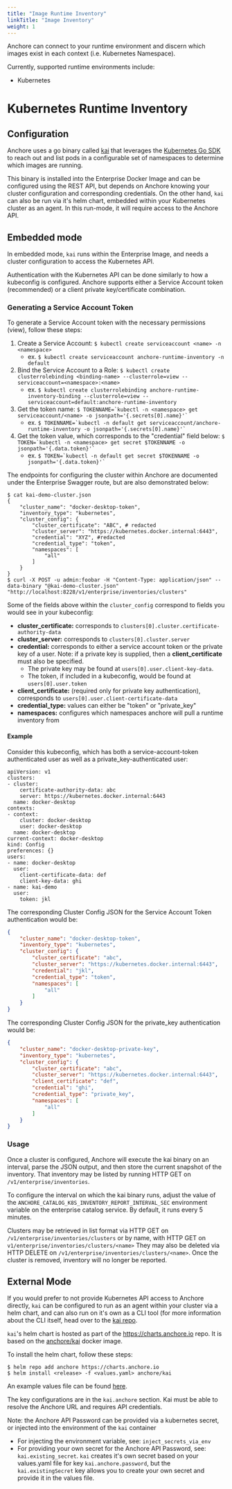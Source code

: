 ```yaml
---
title: "Image Runtime Inventory"
linkTitle: "Image Inventory"
weight: 1
---
```


Anchore can connect to your runtime environment and discern which images exist in each context (i.e. Kubernetes Namespace).

Currently, supported runtime environments include:
* Kubernetes

# Kubernetes Runtime Inventory 
## Configuration
Anchore uses a go binary called [kai](https://github.com/anchore/kai) that leverages the [Kubernetes Go SDK](https://github.com/kubernetes/client-go) to reach out and list
pods in a configurable set of namespaces to determine which images are running.

This binary is installed into the Enterprise Docker Image and can be configured using the REST API, but depends on Anchore knowing your cluster configuration and corresponding credentials. On the other hand, `kai` can also be run via it's helm chart, embedded within your Kubernetes cluster as an agent. In this run-mode, it will require access to the Anchore API.  

## Embedded mode

In embedded mode, `kai` runs within the Enterprise Image, and needs a cluster configuration to access the Kubernetes API.

Authentication with the Kubernetes API can be done similarly to how a kubeconfig is configured. Anchore supports either a Service Account token (recommended) or a client private key/certificate combination.

### Generating a Service Account Token
To generate a Service Account token with the necessary permissions (view), follow these steps:
1. Create a Service Account: `$ kubectl create serviceaccount <name> -n <namespace>`
    * ex. `$ kubectl create serviceaccount anchore-runtime-inventory -n default`
1. Bind the Service Account to a Role: `$ kubectl create clusterrolebinding <binding-name> --clusterrole=view --serviceaccount=<namespace>:<name>`
    * ex. `$ kubectl create clusterrolebinding anchore-runtime-inventory-binding --clusterrole=view --serviceaccount=default:anchore-runtime-inventory`
1. Get the token name: ```$ TOKENNAME=`kubectl -n <namespace> get serviceaccount/<name> -o jsonpath='{.secrets[0].name}'` ```
    * ex. ```$ TOKENNAME=`kubectl -n default get serviceaccount/anchore-runtime-inventory -o jsonpath='{.secrets[0].name}'` ```
1. Get the token value, which corresponds to the "credential" field below: ```$ TOKEN=`kubectl -n <namespace> get secret $TOKENNAME -o jsonpath='{.data.token}'` ```
    * ex. ```$ TOKEN=`kubectl -n default get secret $TOKENNAME -o jsonpath='{.data.token}'` ```

The endpoints for configuring the cluster within Anchore are documented under the Enterprise Swagger route, but are also demonstrated below:
```shell script
$ cat kai-demo-cluster.json
{
	"cluster_name": "docker-desktop-token",
	"inventory_type": "kubernetes",
	"cluster_config": {
		"cluster_certificate": "ABC", # redacted
		"cluster_server": "https://kubernetes.docker.internal:6443",
		"credential": "XYZ", #redacted
		"credential_type": "token",
		"namespaces": [
			"all"
		]
	}
}
$ curl -X POST -u admin:foobar -H "Content-Type: application/json" --data-binary "@kai-demo-cluster.json" "http://localhost:8228/v1/enterprise/inventories/clusters"
```
Some of the fields above within the `cluster_config` correspond to fields you would see in your kubeconfig:
* **cluster_certificate:** corresponds to `clusters[0].cluster.certificate-authority-data`
* **cluster_server:** corresponds to `clusters[0].cluster.server`
* **credential:** corresponds to either a service account token or the private key of a user. Note: if a private key is supplied, then a **client_certificate** must also be specified. 
    * The private key may be found at `users[0].user.client-key-data`.
    * The token, if included in a kubeconfig, would be found at `users[0].user.token`
* **client_certificate:** (required only for private key authentication), corresponds to `users[0].user.client-certificate-data`
* **credential_type:** values can either be "token" or "private_key" 
* **namespaces:** configures which namespaces anchore will pull a runtime inventory from

#### Example

Consider this kubeconfig, which has both a service-account-token authenticated user as well as a private_key-authenticated user:
```
apiVersion: v1
clusters:
- cluster:
    certificate-authority-data: abc
    server: https://kubernetes.docker.internal:6443
  name: docker-desktop
contexts:
- context:
    cluster: docker-desktop
    user: docker-desktop
  name: docker-desktop
current-context: docker-desktop
kind: Config
preferences: {}
users:
- name: docker-desktop
  user:
    client-certificate-data: def
    client-key-data: ghi
- name: kai-demo
  user:
    token: jkl
```

The corresponding Cluster Config JSON for the Service Account Token authentication would be:
```json
{
	"cluster_name": "docker-desktop-token",
	"inventory_type": "kubernetes",
	"cluster_config": {
		"cluster_certificate": "abc",
		"cluster_server": "https://kubernetes.docker.internal:6443",
		"credential": "jkl",
		"credential_type": "token",
		"namespaces": [
			"all"
		]
	}
}
```

The corresponding Cluster Config JSON for the private_key authentication would be:
```json
{
	"cluster_name": "docker-desktop-private-key",
	"inventory_type": "kubernetes",
	"cluster_config": {
		"cluster_certificate": "abc",
		"cluster_server": "https://kubernetes.docker.internal:6443",
        "client_certificate": "def",
		"credential": "ghi",
		"credential_type": "private_key",
		"namespaces": [
			"all"
		]
	}
}
```

### Usage
Once a cluster is configured, Anchore will execute the kai binary on an interval, parse the JSON output, and then store the current snapshot of the inventory.
That inventory may be listed by running HTTP GET on `/v1/enterprise/inventories`.

To configure the interval on which the kai binary runs, adjust the value of the `ANCHORE_CATALOG_K8S_INVENTORY_REPORT_INTERVAL_SEC` environment variable on the enterprise catalog service. By default, it runs every 5 minutes.

Clusters may be retrieved in list format via HTTP GET on `/v1/enterprise/inventories/clusters` or by name, with HTTP GET on `v1/enterprise/inventories/clusters/<name>`
They may also be deleted via HTTP DELETE on `/v1/enterprise/inventories/clusters/<name>`. Once the cluster is removed, inventory will no longer be reported.

## External Mode

If you would prefer to not provide Kubernetes API access to Anchore directly, `kai` can be configured to run as an agent within your cluster via a helm chart, and can also run on it's own as a CLI tool (for more information about the CLI itself, head over to the [kai repo](https://github.com/anchore/kai).

`kai`'s helm chart is hosted as part of the https://charts.anchore.io repo. It is based on the [anchore/kai](https://hub.docker.com/r/anchore/kai) docker image. 

To install the helm chart, follow these steps:
```
$ helm repo add anchore https://charts.anchore.io
$ helm install <release> -f <values.yaml> anchore/kai
``` 
An example values file can be found [here](https://github.com/anchore/anchore-charts/tree/master/stable/kai/values.yaml).

The key configurations are in the `kai.anchore` section. Kai must be able to resolve the Anchore URL and requires API credentials.

Note: the Anchore API Password can be provided via a kubernetes secret, or injected into the environment of the `kai` container
* For injecting the environment variable, see: `inject_secrets_via_env`
* For providing your own secret for the Anchore API Password, see: `kai.existing_secret`. `kai` creates it's own secret based on your values.yaml file for key `kai.anchore.password`, but the `kai.existingSecret` key allows you to create your own secret and provide it in the values file.